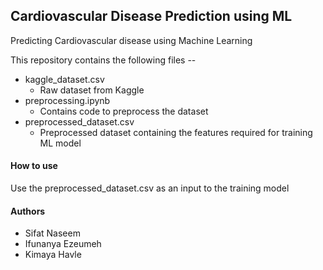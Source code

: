 ## Cardiovascular Disease Prediction using ML

Predicting Cardiovascular disease using Machine Learning 

This repository contains the following files -- 

* kaggle_dataset.csv
	* Raw dataset from Kaggle
* preprocessing.ipynb
	* Contains code to preprocess the dataset
* preprocessed_dataset.csv
	* Preprocessed dataset containing the features required for training ML model


#### How to use

Use the preprocessed_dataset.csv as an input to the training model


#### Authors

- Sifat Naseem
- Ifunanya Ezeumeh
- Kimaya Havle